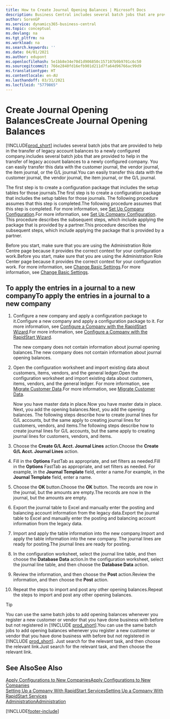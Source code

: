 ```yaml
---
title: How to Create Journal Opening Balances | Microsoft Docs
description: Business Central includes several batch jobs that are provided to help in the transfer of legacy account balances to a newly configured company. You can easily transfer this data with journals postings.
author: SorenGP
ms.service: dynamics365-business-central
ms.topic: conceptual
ms.devlang: na
ms.tgt_pltfrm: na
ms.workload: na
ms.search.keywords: ''
ms.date: 04/01/2021
ms.author: edupont
ms.openlocfilehash: 5e1bb8e34e70d1d906850c157107b9b9701c6c50
ms.sourcegitcommit: 766e2840fd16efb901d211d7fa64d96766ac99d9
ms.translationtype: HT
ms.contentlocale: en-AU
ms.lasthandoff: 03/31/2021
ms.locfileid: "5779865"
---
```

# <a name="create-journal-opening-balances"></a><span data-ttu-id="09846-104">Create Journal Opening Balances</span><span class="sxs-lookup"><span data-stu-id="09846-104">Create Journal Opening Balances</span></span>

[!INCLUDE[prod_short](includes/prod_short.md)] <span data-ttu-id="09846-105">includes several batch jobs that are provided to help in the transfer of legacy account balances to a newly configured company.</span><span class="sxs-lookup"><span data-stu-id="09846-105">includes several batch jobs that are provided to help in the transfer of legacy account balances to a newly configured company.</span></span> <span data-ttu-id="09846-106">You can easily transfer this data with the customer journal, the vendor journal, the item journal, or the G/L journal.</span><span class="sxs-lookup"><span data-stu-id="09846-106">You can easily transfer this data with the customer journal, the vendor journal, the item journal, or the G/L journal.</span></span>

<span data-ttu-id="09846-107">The first step is to create a configuration package that includes the setup tables for those journals.</span><span class="sxs-lookup"><span data-stu-id="09846-107">The first step is to create a configuration package that includes the setup tables for those journals.</span></span> <span data-ttu-id="09846-108">The following procedure assumes that this step is completed.</span><span class="sxs-lookup"><span data-stu-id="09846-108">The following procedure assumes that this step is completed.</span></span> <span data-ttu-id="09846-109">For more information, see [Set Up Company Configuration](admin-set-up-company-configuration.md).</span><span class="sxs-lookup"><span data-stu-id="09846-109">For more information, see [Set Up Company Configuration](admin-set-up-company-configuration.md).</span></span> <span data-ttu-id="09846-110">This procedure describes the subsequent steps, which include applying the package that is provided by a partner.</span><span class="sxs-lookup"><span data-stu-id="09846-110">This procedure describes the subsequent steps, which include applying the package that is provided by a partner.</span></span>  

<span data-ttu-id="09846-111">Before you start, make sure that you are using the Administration Role Centre page because it provides the correct context for your configuration work.</span><span class="sxs-lookup"><span data-stu-id="09846-111">Before you start, make sure that you are using the Administration Role Center page because it provides the correct context for your configuration work.</span></span> <span data-ttu-id="09846-112">For more information, see [Change Basic Settings](ui-change-basic-settings.md).</span><span class="sxs-lookup"><span data-stu-id="09846-112">For more information, see [Change Basic Settings](ui-change-basic-settings.md).</span></span>

## <a name="to-apply-the-entries-in-a-journal-to-a-new-company"></a><span data-ttu-id="09846-113">To apply the entries in a journal to a new company</span><span class="sxs-lookup"><span data-stu-id="09846-113">To apply the entries in a journal to a new company</span></span>

1. <span data-ttu-id="09846-114">Configure a new company and apply a configuration package to it.</span><span class="sxs-lookup"><span data-stu-id="09846-114">Configure a new company and apply a configuration package to it.</span></span> <span data-ttu-id="09846-115">For more information, see [Configure a Company with the RapidStart Wizard](admin-how-to-configure-a-company-with-the-rapidstart-wizard.md).</span><span class="sxs-lookup"><span data-stu-id="09846-115">For more information, see [Configure a Company with the RapidStart Wizard](admin-how-to-configure-a-company-with-the-rapidstart-wizard.md).</span></span>  

    <span data-ttu-id="09846-116">The new company does not contain information about journal opening balances.</span><span class="sxs-lookup"><span data-stu-id="09846-116">The new company does not contain information about journal opening balances.</span></span>  

2. <span data-ttu-id="09846-117">Open the configuration worksheet and import existing data about customers, items, vendors, and the general ledger.</span><span class="sxs-lookup"><span data-stu-id="09846-117">Open the configuration worksheet and import existing data about customers, items, vendors, and the general ledger.</span></span> <span data-ttu-id="09846-118">For more information, see [Migrate Customer Data](admin-migrate-customer-data.md).</span><span class="sxs-lookup"><span data-stu-id="09846-118">For more information, see [Migrate Customer Data](admin-migrate-customer-data.md).</span></span>  

    <span data-ttu-id="09846-119">Now you have master data in place.</span><span class="sxs-lookup"><span data-stu-id="09846-119">Now you have master data in place.</span></span> <span data-ttu-id="09846-120">Next, you add the opening balances.</span><span class="sxs-lookup"><span data-stu-id="09846-120">Next, you add the opening balances.</span></span> <span data-ttu-id="09846-121">The following steps describe how to create journal lines for G/L accounts, but the same apply to creating journal lines for customers, vendors, and items.</span><span class="sxs-lookup"><span data-stu-id="09846-121">The following steps describe how to create journal lines for G/L accounts, but the same apply to creating journal lines for customers, vendors, and items.</span></span>  
3. <span data-ttu-id="09846-122">Choose the **Create G/L Acct. Journal Lines** action.</span><span class="sxs-lookup"><span data-stu-id="09846-122">Choose the **Create G/L Acct. Journal Lines** action.</span></span>  
4. <span data-ttu-id="09846-123">Fill in the **Options** FastTab as appropriate, and set filters as needed.</span><span class="sxs-lookup"><span data-stu-id="09846-123">Fill in the **Options** FastTab as appropriate, and set filters as needed.</span></span> <span data-ttu-id="09846-124">For example, in the **Journal Template** field, enter a name.</span><span class="sxs-lookup"><span data-stu-id="09846-124">For example, in the **Journal Template** field, enter a name.</span></span>  
5. <span data-ttu-id="09846-125">Choose the **OK** button.</span><span class="sxs-lookup"><span data-stu-id="09846-125">Choose the **OK** button.</span></span> <span data-ttu-id="09846-126">The records are now in the journal, but the amounts are empty.</span><span class="sxs-lookup"><span data-stu-id="09846-126">The records are now in the journal, but the amounts are empty.</span></span>  
6. <span data-ttu-id="09846-127">Export the journal table to Excel and manually enter the posting and balancing account information from the legacy data.</span><span class="sxs-lookup"><span data-stu-id="09846-127">Export the journal table to Excel and manually enter the posting and balancing account information from the legacy data.</span></span>
7. <span data-ttu-id="09846-128">Import and apply the table information into the new company.</span><span class="sxs-lookup"><span data-stu-id="09846-128">Import and apply the table information into the new company.</span></span> <span data-ttu-id="09846-129">The journal lines are ready for posting.</span><span class="sxs-lookup"><span data-stu-id="09846-129">The journal lines are ready for posting.</span></span>  
8. <span data-ttu-id="09846-130">In the configuration worksheet, select the journal line table, and then choose the **Database Data** action.</span><span class="sxs-lookup"><span data-stu-id="09846-130">In the configuration worksheet, select the journal line table, and then choose the **Database Data** action.</span></span>  
9. <span data-ttu-id="09846-131">Review the information, and then choose the **Post** action.</span><span class="sxs-lookup"><span data-stu-id="09846-131">Review the information, and then choose the **Post** action.</span></span>  
10. <span data-ttu-id="09846-132">Repeat the steps to import and post any other opening balances.</span><span class="sxs-lookup"><span data-stu-id="09846-132">Repeat the steps to import and post any other opening balances.</span></span>  

> [!TIP]
> <span data-ttu-id="09846-133">You can use the same batch jobs to add opening balances whenever you register a new customer or vendor that you have done business with before but not registered in [!INCLUDE [prod_short](includes/prod_short.md)].</span><span class="sxs-lookup"><span data-stu-id="09846-133">You can use the same batch jobs to add opening balances whenever you register a new customer or vendor that you have done business with before but not registered in [!INCLUDE [prod_short](includes/prod_short.md)].</span></span> <span data-ttu-id="09846-134">Just search for the relevant task, and then choose the relevant link.</span><span class="sxs-lookup"><span data-stu-id="09846-134">Just search for the relevant task, and then choose the relevant link.</span></span>

## <a name="see-also"></a><span data-ttu-id="09846-135">See Also</span><span class="sxs-lookup"><span data-stu-id="09846-135">See Also</span></span>

[<span data-ttu-id="09846-136">Apply Configurations to New Companies</span><span class="sxs-lookup"><span data-stu-id="09846-136">Apply Configurations to New Companies</span></span>](admin-apply-configuration-to-new-companies.md)  
[<span data-ttu-id="09846-137">Setting Up a Company With RapidStart Services</span><span class="sxs-lookup"><span data-stu-id="09846-137">Setting Up a Company With RapidStart Services</span></span>](admin-set-up-a-company-with-rapidstart.md)  
[<span data-ttu-id="09846-138">Administration</span><span class="sxs-lookup"><span data-stu-id="09846-138">Administration</span></span>](admin-setup-and-administration.md)  


[!INCLUDE[footer-include](includes/footer-banner.md)]